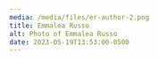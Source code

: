 ```yaml
---
media: /media/files/er-author-2.png
title: Emmalea Russo
alt: Photo of Emmalea Russo
date: 2023-05-19T13:53:00-0500
---
```

